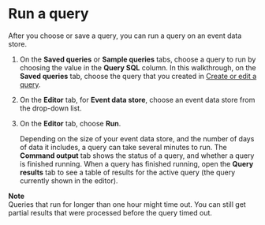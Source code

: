 # Run a query<a name="query-run-query"></a>

After you choose or save a query, you can run a query on an event data store\.

1. On the **Saved queries** or **Sample queries** tabs, choose a query to run by choosing the value in the **Query SQL** column\. In this walkthrough, on the **Saved queries** tab, choose the query that you created in [Create or edit a query](query-create-edit-query.md)\.

1. On the **Editor** tab, for **Event data store**, choose an event data store from the drop\-down list\.

1. On the **Editor** tab, choose **Run**\.

   Depending on the size of your event data store, and the number of days of data it includes, a query can take several minutes to run\. The **Command output** tab shows the status of a query, and whether a query is finished running\. When a query has finished running, open the **Query results** tab to see a table of results for the active query \(the query currently shown in the editor\)\.

**Note**  
Queries that run for longer than one hour might time out\. You can still get partial results that were processed before the query timed out\.